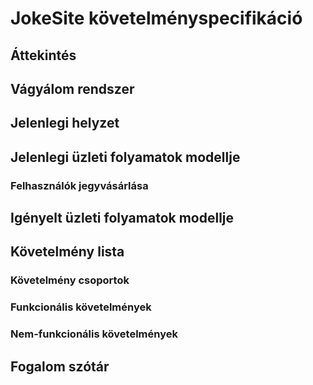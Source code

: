 # JokeSite követelményspecifikáció

## **Áttekintés**

## **Vágyálom rendszer**


## **Jelenlegi helyzet**



## **Jelenlegi üzleti folyamatok modellje**
### Felhasználók jegyvásárlása


## **Igényelt üzleti folyamatok modellje**


## **Követelmény lista**
### Követelmény csoportok


### Funkcionális követelmények



### Nem-funkcionális követelmények



## **Fogalom szótár**
